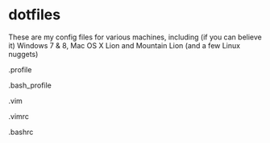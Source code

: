dotfiles
========

These are my config files for various machines, including (if you can believe it) Windows 7 &amp; 8, Mac OS X Lion and Mountain Lion (and a few Linux nuggets)


.profile

.bash_profile

.vim

.vimrc

.bashrc

